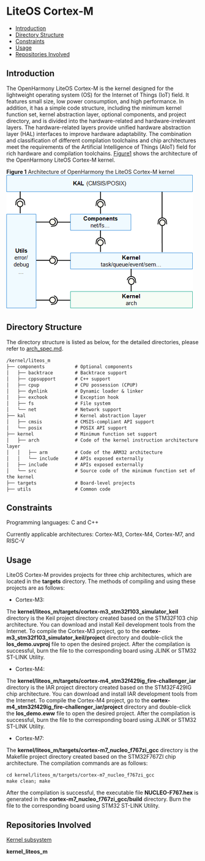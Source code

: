# LiteOS Cortex-M<a name="EN-US_TOPIC_0000001096757661"></a>

-   [Introduction](#section11660541593)
-   [Directory Structure](#section161941989596)
-   [Constraints](#section119744591305)
-   [Usage](#section3732185231214)
-   [Repositories Involved](#section1371113476307)

## Introduction<a name="section11660541593"></a>

The OpenHarmony LiteOS Cortex-M is the kernel designed for the lightweight operating system \(OS\) for the Internet of Things \(IoT\) field. It features small size, low power consumption, and high performance. In addition, it has a simple code structure, including the minimum kernel function set, kernel abstraction layer, optional components, and project directory, and is divided into the hardware-related and hardware-irrelevant layers. The hardware-related layers provide unified hardware abstraction layer \(HAL\) interfaces to improve hardware adaptability. The combination and classification of different compilation toolchains and chip architectures meet the requirements of the Artificial Intelligence of Things \(AIoT\) field for rich hardware and compilation toolchains.  [Figure1](#fig0865152210223)  shows the architecture of the OpenHarmony LiteOS Cortex-M kernel.

**Figure  1**  Architecture of OpenHarmony the LiteOS Cortex-M kernel<a name="fig0865152210223"></a>  
![](figures/architecture-of-openharmony-the-liteos-cortex-m-kernel.png "architecture-of-openharmony-the-liteos-cortex-m-kernel")

## Directory Structure<a name="section161941989596"></a>

The directory structure is listed as below, for the detailed directories, please refer to [arch_spec.md](arch_spec.md).

```
/kernel/liteos_m
├── components           # Optional components
│   ├── backtrace        # Backtrace support
│   ├── cppsupport       # C++ support
│   ├── cpup             # CPU possession (CPUP)
│   ├── dynlink          # Dynamic loader & linker
│   ├── exchook          # Exception hook
│   ├── fs               # File system
│   └── net              # Network support
├── kal                  # Kernel abstraction layer
│   ├── cmsis            # CMSIS-compliant API support
│   └── posix            # POSIX API support
├── kernel               # Minimum function set support
│   ├── arch             # Code of the kernel instruction architecture layer
│   │   ├── arm          # Code of the ARM32 architecture
│   │   └── include      # APIs exposed externally
│   ├── include          # APIs exposed externally
│   └── src              # Source code of the minimum function set of the kernel
├── targets              # Board-level projects
├── utils                # Common code
```

## Constraints<a name="section119744591305"></a>

Programming languages: C and C++

Currently applicable architectures: Cortex-M3, Cortex-M4, Cortex-M7, and RISC-V

## Usage<a name="section3732185231214"></a>

LiteOS Cortex-M provides projects for three chip architectures, which are located in the  **targets**  directory. The methods of compiling and using these projects are as follows:

-   Cortex-M3:

The  **kernel/liteos\_m/targets/cortex-m3\_stm32f103\_simulator\_keil**  directory is the Keil project directory created based on the STM32F103 chip architecture. You can download and install Keil development tools from the Internet. To compile the Cortex-M3 project, go to the  **cortex-m3\_stm32f103\_simulator\_keil/project**  directory and double-click the  **los\_demo.uvproj**  file to open the desired project. After the compilation is successful, burn the file to the corresponding board using JLINK or STM32 ST-LINK Utility.

-   Cortex-M4:

The  **kernel/liteos\_m/targets/cortex-m4\_stm32f429ig\_fire-challenger\_iar**  directory is the IAR project directory created based on the STM32F429IG chip architecture. You can download and install IAR development tools from the Internet. To compile the Cortex-M4 project, go to the  **cortex-m4\_stm32f429ig\_fire-challenger\_iar/project**  directory and double-click the  **los\_demo.eww**  file to open the desired project. After the compilation is successful, burn the file to the corresponding board using JLINK or STM32 ST-LINK Utility.

-   Cortex-M7:

The  **kernel/liteos\_m/targets/cortex-m7\_nucleo\_f767zi\_gcc**  directory is the Makefile project directory created based on the STM32F767ZI chip architecture. The compilation commands are as follows:

```
cd kernel/liteos_m/targets/cortex-m7_nucleo_f767zi_gcc
make clean; make
```

After the compilation is successful, the executable file  **NUCLEO-F767.hex**  is generated in the  **cortex-m7\_nucleo\_f767zi\_gcc/build**  directory. Burn the file to the corresponding board using STM32 ST-LINK Utility.

## Repositories Involved<a name="section1371113476307"></a>

[Kernel subsystem](https://gitee.com/openharmony/docs/blob/HEAD/en/readme/kernel.md)

**kernel\_liteos\_m**

